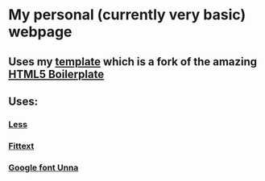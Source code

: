 # My personal (currently very basic) webpage

## Uses my [template](https://github.com/jkimbo/jk-template) which is a fork of the amazing [HTML5 Boilerplate](http://html5boilerplate.com)

## Uses:

### [Less](http://lesscss.org)
### [Fittext](http://fittextjs.com)
### [Google font Unna](http://www.google.com/webfonts/specimen/Unna)
